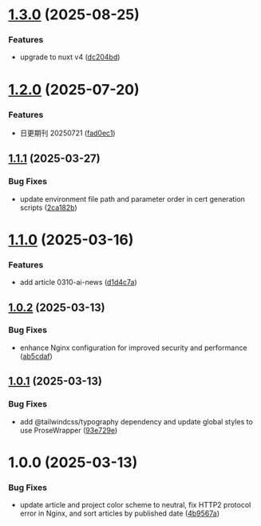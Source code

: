 # [1.3.0](https://github.com/aiblaze/aifire.art/compare/v1.2.0...v1.3.0) (2025-08-25)


### Features

* upgrade to nuxt v4 ([dc204bd](https://github.com/aiblaze/aifire.art/commit/dc204bdc7565a747fdca22d41cc5d3602eb8aa1b))

# [1.2.0](https://github.com/aiblaze/aifire.art/compare/v1.1.1...v1.2.0) (2025-07-20)


### Features

* 日更期刊 20250721 ([fad0ec1](https://github.com/aiblaze/aifire.art/commit/fad0ec12095297469c4fefeb7d09e4e9785cca06))

## [1.1.1](https://github.com/aiblaze/aifire.art/compare/v1.1.0...v1.1.1) (2025-03-27)


### Bug Fixes

* update environment file path and parameter order in cert generation scripts ([2ca182b](https://github.com/aiblaze/aifire.art/commit/2ca182b6cb9a8ecc1f7c0387a6b954b164bc4bf6))

# [1.1.0](https://github.com/aiblaze/aifire.art/compare/v1.0.2...v1.1.0) (2025-03-16)


### Features

* add article 0310-ai-news ([d1d4c7a](https://github.com/aiblaze/aifire.art/commit/d1d4c7a99219ea6b907f9eb54a7a5da912d5ccfb))

## [1.0.2](https://github.com/aiblaze/aifire.art/compare/v1.0.1...v1.0.2) (2025-03-13)


### Bug Fixes

* enhance Nginx configuration for improved security and performance ([ab5cdaf](https://github.com/aiblaze/aifire.art/commit/ab5cdaf48a840cabcf58017a6dddeaeea5ba5083))

## [1.0.1](https://github.com/aiblaze/aifire.art/compare/v1.0.0...v1.0.1) (2025-03-13)


### Bug Fixes

* add @tailwindcss/typography dependency and update global styles to use ProseWrapper ([93e729e](https://github.com/aiblaze/aifire.art/commit/93e729e3435354c6a1ae574c6ae441694db6890f))

# 1.0.0 (2025-03-13)


### Bug Fixes

* update article and project color scheme to neutral, fix HTTP2 protocol error in Nginx, and sort articles by published date ([4b9567a](https://github.com/aiblaze/aifire.art/commit/4b9567a4d11ac6b1428823bc46d189e031b13846))
